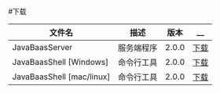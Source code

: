#下载

文件名|描述|版本|__
--- | ---| --- | ---
JavaBaasServer|服务端程序|2.0.0|[下载](http://7xr649.dl1.z0.glb.clouddn.com/JavaBaasServer_v2.0.0.zip)
JavaBaasShell [Windows]|命令行工具|2.0.0|[下载](http://7xr649.dl1.z0.glb.clouddn.com/JBShell%20v2.0.0%28windows%29.zip)
JavaBaasShell [mac/linux]|命令行工具|2.0.0|[下载](http://7xr649.dl1.z0.glb.clouddn.com/JBShell%20v2.0.0.jar)
